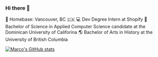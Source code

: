 ### Hi there 👋

📍 Homebase: Vancouver, BC 🇨🇦
💻 Dev Degree Intern at Shopify
🐧 Bachelor of Science in Applied Computer Science candidate at the Dominican University of Califorina
🌎 Bachelor of Arts in History at the University of British Columbia

[![Marco's GitHub stats](https://github-readme-stats.vercel.app/api?username=merkoyep)](https://github.com/anuraghazra/github-readme-stats)
